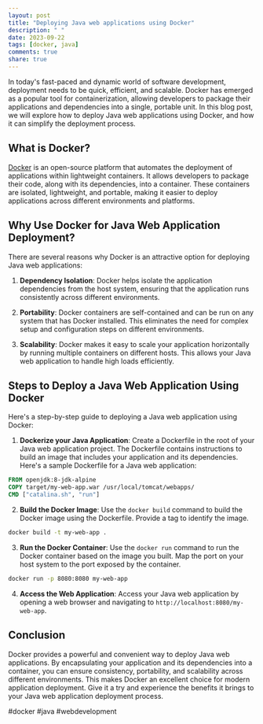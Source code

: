 ```yaml
---
layout: post
title: "Deploying Java web applications using Docker"
description: " "
date: 2023-09-22
tags: [docker, java]
comments: true
share: true
---
```


In today's fast-paced and dynamic world of software development, deployment needs to be quick, efficient, and scalable. Docker has emerged as a popular tool for containerization, allowing developers to package their applications and dependencies into a single, portable unit. In this blog post, we will explore how to deploy Java web applications using Docker, and how it can simplify the deployment process.

## What is Docker?

[Docker](https://www.docker.com/) is an open-source platform that automates the deployment of applications within lightweight containers. It allows developers to package their code, along with its dependencies, into a container. These containers are isolated, lightweight, and portable, making it easier to deploy applications across different environments and platforms.

## Why Use Docker for Java Web Application Deployment?

There are several reasons why Docker is an attractive option for deploying Java web applications:

1. **Dependency Isolation**: Docker helps isolate the application dependencies from the host system, ensuring that the application runs consistently across different environments.

2. **Portability**: Docker containers are self-contained and can be run on any system that has Docker installed. This eliminates the need for complex setup and configuration steps on different environments.

3. **Scalability**: Docker makes it easy to scale your application horizontally by running multiple containers on different hosts. This allows your Java web application to handle high loads efficiently.

## Steps to Deploy a Java Web Application Using Docker

Here's a step-by-step guide to deploying a Java web application using Docker:

1. **Dockerize your Java Application**: Create a Dockerfile in the root of your Java web application project. The Dockerfile contains instructions to build an image that includes your application and its dependencies. Here's a sample Dockerfile for a Java web application:

```Dockerfile
FROM openjdk:8-jdk-alpine
COPY target/my-web-app.war /usr/local/tomcat/webapps/
CMD ["catalina.sh", "run"]
```

2. **Build the Docker Image**: Use the `docker build` command to build the Docker image using the Dockerfile. Provide a tag to identify the image.

```bash
docker build -t my-web-app .
```

3. **Run the Docker Container**: Use the `docker run` command to run the Docker container based on the image you built. Map the port on your host system to the port exposed by the container.

```bash
docker run -p 8080:8080 my-web-app
```

4. **Access the Web Application**: Access your Java web application by opening a web browser and navigating to `http://localhost:8080/my-web-app`.

## Conclusion

Docker provides a powerful and convenient way to deploy Java web applications. By encapsulating your application and its dependencies into a container, you can ensure consistency, portability, and scalability across different environments. This makes Docker an excellent choice for modern application deployment. Give it a try and experience the benefits it brings to your Java web application deployment process.

#docker #java #webdevelopment